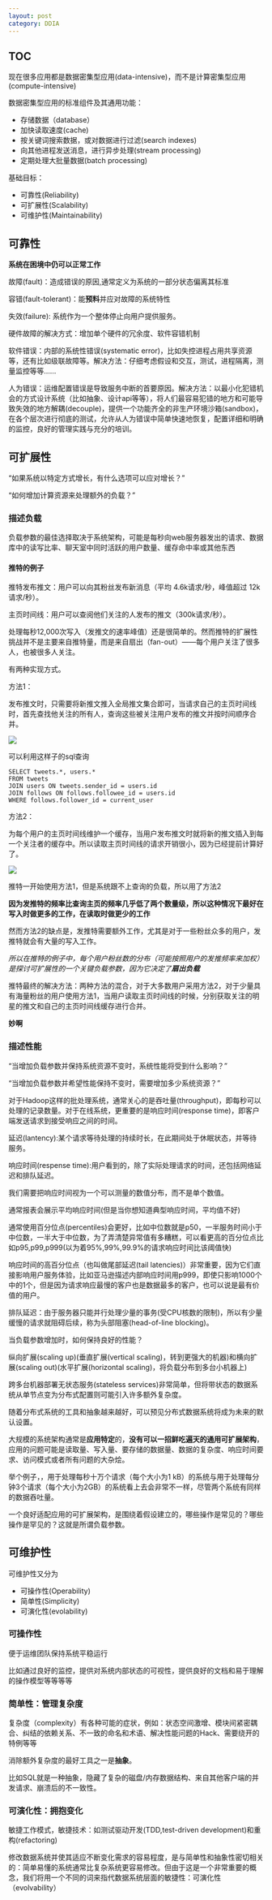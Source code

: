 ```yaml
---
layout: post
category: DDIA
---
```


## TOC

现在很多应用都是数据密集型应用(data-intensive)，而不是计算密集型应用(compute-intensive)

数据密集型应用的标准组件及其通用功能：
- 存储数据（database）
- 加快读取速度(cache)
- 按关键词搜索数据，或对数据进行过滤(search indexes)
- 向其他进程发送消息，进行异步处理(stream processing)
- 定期处理大批量数据(batch processing)

基础目标：
- 可靠性(Reliability)
- 可扩展性(Scalability)
- 可维护性(Maintainability)

## 可靠性

**系统在困境中仍可以正常工作**

故障(fault)：造成错误的原因,通常定义为系统的一部分状态偏离其标准

容错(fault-tolerant)：能**预料**并应对故障的系统特性

失效(failure): 系统作为一个整体停止向用户提供服务。

硬件故障的解决方式：增加单个硬件的冗余度、软件容错机制

软件错误：内部的系统性错误(systematic error)，比如失控进程占用共享资源等，还有比如级联故障等。解决方法：仔细考虑假设和交互，测试，进程隔离，测量监控等等……

人为错误：运维配置错误是导致服务中断的首要原因。解决方法：以最小化犯错机会的方式设计系统（比如抽象、设计api等等），将人们最容易犯错的地方和可能导致失效的地方解耦(decouple)，提供一个功能齐全的非生产环境沙箱(sandbox)，在各个层次进行彻底的测试，允许从人为错误中简单快速地恢复，配置详细和明确的监控，良好的管理实践与充分的培训。

## 可扩展性

“如果系统以特定方式增长，有什么选项可以应对增长？”

“如何增加计算资源来处理额外的负载？”

### 描述负载

负载参数的最佳选择取决于系统架构，可能是每秒向web服务器发出的请求、数据库中的读写比率、聊天室中同时活跃的用户数量、缓存命中率或其他东西

#### 推特的例子

推特发布推文：用户可以向其粉丝发布新消息（平均 4.6k请求/秒，峰值超过 12k请求/秒）。

主页时间线：用户可以查阅他们关注的人发布的推文（300k请求/秒）。

处理每秒12,000次写入（发推文的速率峰值）还是很简单的。然而推特的扩展性挑战并不是主要来自推特量，而是来自扇出（fan-out）——每个用户关注了很多人，也被很多人关注。

有两种实现方式。

方法1：

发布推文时，只需要将新推文推入全局推文集合即可，当请求自己的主页时间线时，首先查找他关注的所有人，查询这些被关注用户发布的推文并按时间顺序合并。

![](https://raw.githubusercontent.com/Jeremy0953/Jeremy0953.github.io/main/pics/2021-10-08-pic1.png)

可以利用这样子的sql查询

```
SELECT tweets.*, users.*
FROM tweets
JOIN users ON tweets.sender_id = users.id
JOIN follows ON follows.followee_id = users.id
WHERE follows.follower_id = current_user
```

方法2：

为每个用户的主页时间线维护一个缓存，当用户发布推文时就将新的推文插入到每一个关注者的缓存中。所以读取主页时间线的请求开销很小，因为已经提前计算好了。

![](https://raw.githubusercontent.com/Jeremy0953/Jeremy0953.github.io/main/pics/2021-10-08-pic2.png)

推特一开始使用方法1，但是系统跟不上查询的负载，所以用了方法2

**因为发推特的频率比查询主页的频率几乎低了两个数量级，所以这种情况下最好在写入时做更多的工作，在读取时做更少的工作**

然而方法2的缺点是，发推特需要额外工作，尤其是对于一些粉丝众多的用户，发推特就会有大量的写入工作。

*所以在推特的例子中，每个用户粉丝数的分布（可能按照用户的发推频率来加权）是探讨可扩展性的一个关键负载参数，因为它决定了**扇出负载***

推特最终的解决方法：两种方法的混合，对于大多数用户采用方法2，对于少量具有海量粉丝的用户使用方法1，当用户读取主页时间线的时候，分别获取关注的明星的推文和自己的主页时间线缓存进行合并。

**妙啊**

### 描述性能

“当增加负载参数并保持系统资源不变时，系统性能将受到什么影响？”

“当增加负载参数并希望性能保持不变时，需要增加多少系统资源？”

对于Hadoop这样的批处理系统，通常关心的是吞吐量(throughput)，即每秒可以处理的记录数量。对于在线系统，更重要的是响应时间(response time)，即客户端发送请求到接受响应之间的时间。

延迟(lantency):某个请求等待处理的持续时长，在此期间处于休眠状态，并等待服务。

响应时间(respense time):用户看到的，除了实际处理请求的时间，还包括网络延迟和排队延迟。

我们需要把响应时间视为一个可以测量的数值分布，而不是单个数值。

通常报表会展示平均响应时间(但是当你想知道典型响应时间，平均值不好)

通常使用百分位点(percentiles)会更好，比如中位数就是p50，一半服务时间小于中位数，一半大于中位数，为了弄清楚异常值有多糟糕，可以看更高的百分位点比如p95,p99,p999(以为着95%,99%,99.9%的请求响应时间比该阈值快)

响应时间的高百分位点（也叫做尾部延迟(tail latencies)）非常重要，因为它们直接影响用户服务体验，比如亚马逊描述内部响应时间用p999，即使只影响1000个中的1个，但是因为请求响应最慢的客户也是数据最多的客户，也可以说是最有价值的用户。

排队延迟：由于服务器只能并行处理少量的事务(受CPU核数的限制)，所以有少量缓慢的请求就阻碍后续，称为头部阻塞(head-of-line blocking)。

当负载参数增加时，如何保持良好的性能？

纵向扩展(scaling up)(垂直扩展(vertical scaling)，转到更强大的机器)和横向扩展(scaling out)(水平扩展(horizontal scaling)，将负载分布到多台小机器上)

跨多台机器部署无状态服务(stateless services)非常简单，但将带状态的数据系统从单节点变为分布式配置则可能引入许多额外复杂度。

随着分布式系统的工具和抽象越来越好，可以预见分布式数据系统将成为未来的默认设置。

大规模的系统架构通常是**应用特定**的，**没有可以一招鲜吃遍天的通用可扩展架构**，应用的问题可能是读取量、写入量、要存储的数据量、数据的复杂度、响应时间要求、访问模式或者所有问题的大杂烩。

举个例子，，用于处理每秒十万个请求（每个大小为1 kB）的系统与用于处理每分钟3个请求（每个大小为2GB）的系统看上去会非常不一样，尽管两个系统有同样的数据吞吐量。

一个良好适配应用的可扩展架构，是围绕着假设建立的，哪些操作是常见的？哪些操作是罕见的？这就是所谓负载参数。

## 可维护性

可维护性又分为
- 可操作性(Operability)
- 简单性(Simplicity)
- 可演化性(evolability)

### 可操作性

便于运维团队保持系统平稳运行

比如通过良好的监控，提供对系统内部状态的可视性，提供良好的文档和易于理解的操作模型等等等等

### 简单性：管理复杂度

复杂度（complexity）有各种可能的症状，例如：状态空间激增、模块间紧密耦合、纠结的依赖关系、不一致的命名和术语、解决性能问题的Hack、需要绕开的特例等等

消除额外复杂度的最好工具之一是**抽象**。

比如SQL就是一种抽象，隐藏了复杂的磁盘/内存数据结构、来自其他客户端的并发请求、崩溃后的不一致性。

### 可演化性：拥抱变化

敏捷工作模式，敏捷技术：如测试驱动开发(TDD,test-driven development)和重构(refactoring) 

修改数据系统并使其适应不断变化需求的容易程度，是与简单性和抽象性密切相关的：简单易懂的系统通常比复杂系统更容易修改。但由于这是一个非常重要的概念，我们将用一个不同的词来指代数据系统层面的敏捷性：可演化性（evolvability）